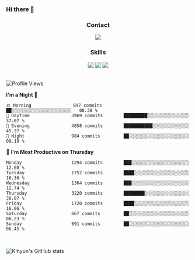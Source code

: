 ### Hi there 👋

<!--
**Key5771/Key5771** is a ✨ _special_ ✨ repository because its `README.md` (this file) appears on your GitHub profile.

Here are some ideas to get you started:

- 🔭 I’m currently working on ...
- 🌱 I’m currently learning ...
- 👯 I’m looking to collaborate on ...
- 🤔 I’m looking for help with ...
- 💬 Ask me about ...
- 📫 How to reach me: ...
- 😄 Pronouns: ...
- ⚡ Fun fact: ...
-->

<h3 align="center">Contact</h3>
<div align="center">
  <a href="mailto:ksj57715@gmail.com"><img src="https://img.shields.io/badge/Gmail-D14836?style=for-the-badge&logo=gmail&logoColor=white"/></a>
</div>

<h3 align="center">Skills</h3>
<div align="center">
  <img src="https://img.shields.io/badge/iOS-000000?style=for-the-badge&logo=ios&logoColor=white"/>
  <img src="https://img.shields.io/badge/Swift-FA7343?style=for-the-badge&logo=swift&logoColor=white"/>
  <img src="https://img.shields.io/badge/Xcode-007ACC?style=for-the-badge&logo=Xcode&logoColor=white"/>
</div>

<br>

<!--START_SECTION:waka-->
![Profile Views](http://img.shields.io/badge/Profile%20Views-0-blue)

**I'm a Night 🦉** 

```text
🌞 Morning                897 commits         ██░░░░░░░░░░░░░░░░░░░░░░░   08.38 % 
🌆 Daytime                3969 commits        █████████░░░░░░░░░░░░░░░░   37.07 % 
🌃 Evening                4858 commits        ███████████░░░░░░░░░░░░░░   45.37 % 
🌙 Night                  984 commits         ██░░░░░░░░░░░░░░░░░░░░░░░   09.19 % 
```
📅 **I'm Most Productive on Thursday** 

```text
Monday                   1294 commits        ███░░░░░░░░░░░░░░░░░░░░░░   12.08 % 
Tuesday                  1752 commits        ████░░░░░░░░░░░░░░░░░░░░░   16.36 % 
Wednesday                1364 commits        ███░░░░░░░░░░░░░░░░░░░░░░   12.74 % 
Thursday                 3220 commits        ████████░░░░░░░░░░░░░░░░░   30.07 % 
Friday                   1720 commits        ████░░░░░░░░░░░░░░░░░░░░░   16.06 % 
Saturday                 667 commits         ██░░░░░░░░░░░░░░░░░░░░░░░   06.23 % 
Sunday                   691 commits         ██░░░░░░░░░░░░░░░░░░░░░░░   06.45 % 
```



<!--END_SECTION:waka-->

<br>


![Kihyun's GitHub stats](https://github-readme-stats.vercel.app/api?username=key5771&show_icons=true&theme=radical)
